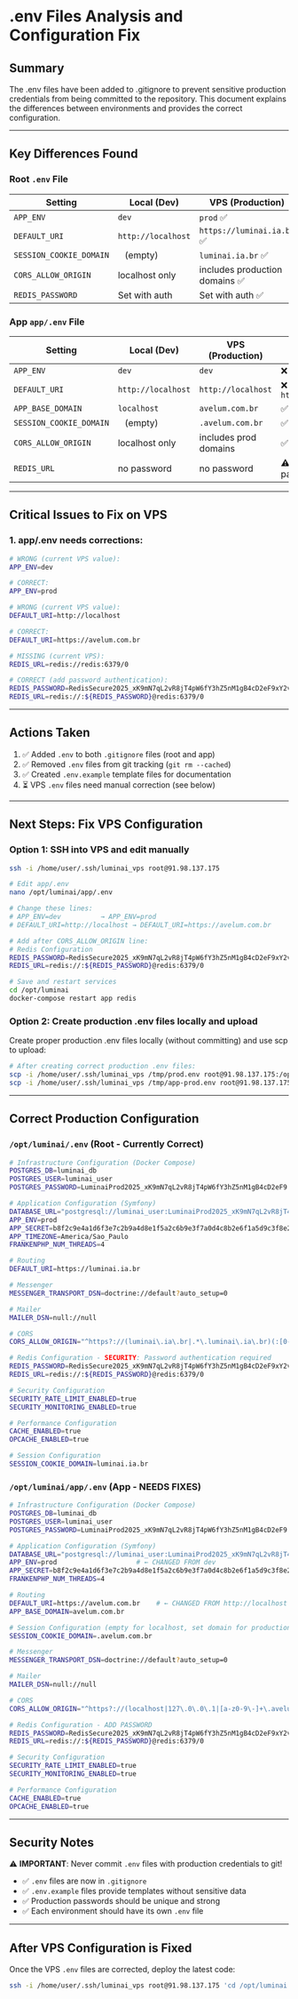 # .env Files Analysis and Configuration Fix

## Summary

The .env files have been added to .gitignore to prevent sensitive production credentials from being committed to the repository. This document explains the differences between environments and provides the correct configuration.

---

## Key Differences Found

### Root `.env` File

| Setting | Local (Dev) | VPS (Production) |
|---------|-------------|------------------|
| `APP_ENV` | `dev` | `prod` ✅ |
| `DEFAULT_URI` | `http://localhost` | `https://luminai.ia.br` ✅ |
| `SESSION_COOKIE_DOMAIN` | ` ` (empty) | `luminai.ia.br` ✅ |
| `CORS_ALLOW_ORIGIN` | localhost only | includes production domains ✅ |
| `REDIS_PASSWORD` | Set with auth | Set with auth ✅ |

### App `app/.env` File

| Setting | Local (Dev) | VPS (Production) | Correct Value |
|---------|-------------|------------------|---------------|
| `APP_ENV` | `dev` | `dev` | ❌ Should be `prod` |
| `DEFAULT_URI` | `http://localhost` | `http://localhost` | ❌ Should be `https://avelum.com.br` |
| `APP_BASE_DOMAIN` | `localhost` | `avelum.com.br` | ✅ |
| `SESSION_COOKIE_DOMAIN` | ` ` (empty) | `.avelum.com.br` | ✅ |
| `CORS_ALLOW_ORIGIN` | localhost only | includes prod domains | ✅ |
| `REDIS_URL` | no password | no password | ⚠️ Should have password |

---

## Critical Issues to Fix on VPS

### 1. **app/.env** needs corrections:

```bash
# WRONG (current VPS value):
APP_ENV=dev

# CORRECT:
APP_ENV=prod
```

```bash
# WRONG (current VPS value):
DEFAULT_URI=http://localhost

# CORRECT:
DEFAULT_URI=https://avelum.com.br
```

```bash
# MISSING (current VPS):
REDIS_URL=redis://redis:6379/0

# CORRECT (add password authentication):
REDIS_PASSWORD=RedisSecure2025_xK9mN7qL2vR8jT4pW6fY3hZ5nM1gB4cD2eF9xY2vZ8
REDIS_URL=redis://:${REDIS_PASSWORD}@redis:6379/0
```

---

## Actions Taken

1. ✅ Added `.env` to both `.gitignore` files (root and app)
2. ✅ Removed `.env` files from git tracking (`git rm --cached`)
3. ✅ Created `.env.example` template files for documentation
4. ⏳ VPS `.env` files need manual correction (see below)

---

## Next Steps: Fix VPS Configuration

### Option 1: SSH into VPS and edit manually

```bash
ssh -i /home/user/.ssh/luminai_vps root@91.98.137.175

# Edit app/.env
nano /opt/luminai/app/.env

# Change these lines:
# APP_ENV=dev          → APP_ENV=prod
# DEFAULT_URI=http://localhost → DEFAULT_URI=https://avelum.com.br

# Add after CORS_ALLOW_ORIGIN line:
# Redis Configuration
REDIS_PASSWORD=RedisSecure2025_xK9mN7qL2vR8jT4pW6fY3hZ5nM1gB4cD2eF9xY2vZ8
REDIS_URL=redis://:${REDIS_PASSWORD}@redis:6379/0

# Save and restart services
cd /opt/luminai
docker-compose restart app redis
```

### Option 2: Create production .env files locally and upload

Create proper production .env files locally (without committing) and use scp to upload:

```bash
# After creating correct production .env files:
scp -i /home/user/.ssh/luminai_vps /tmp/prod.env root@91.98.137.175:/opt/luminai/.env
scp -i /home/user/.ssh/luminai_vps /tmp/app-prod.env root@91.98.137.175:/opt/luminai/app/.env
```

---

## Correct Production Configuration

### `/opt/luminai/.env` (Root - **Currently Correct**)

```bash
# Infrastructure Configuration (Docker Compose)
POSTGRES_DB=luminai_db
POSTGRES_USER=luminai_user
POSTGRES_PASSWORD=LuminaiProd2025_xK9mN7qL2vR8jT4pW6fY3hZ5nM1gB4cD2eF9

# Application Configuration (Symfony)
DATABASE_URL="postgresql://luminai_user:LuminaiProd2025_xK9mN7qL2vR8jT4pW6fY3hZ5nM1gB4cD2eF9@database:5432/luminai_db?serverVersion=18&charset=utf8"
APP_ENV=prod
APP_SECRET=b8f2c9e4a1d6f3e7c2b9a4d8e1f5a2c6b9e3f7a0d4c8b2e6f1a5d9c3f8e2a7b4
APP_TIMEZONE=America/Sao_Paulo
FRANKENPHP_NUM_THREADS=4

# Routing
DEFAULT_URI=https://luminai.ia.br

# Messenger
MESSENGER_TRANSPORT_DSN=doctrine://default?auto_setup=0

# Mailer
MAILER_DSN=null://null

# CORS
CORS_ALLOW_ORIGIN="^https?://(luminai\.ia\.br|.*\.luminai\.ia\.br)(:[0-9]+)?$"

# Redis Configuration - SECURITY: Password authentication required
REDIS_PASSWORD=RedisSecure2025_xK9mN7qL2vR8jT4pW6fY3hZ5nM1gB4cD2eF9xY2vZ8
REDIS_URL=redis://:${REDIS_PASSWORD}@redis:6379/0

# Security Configuration
SECURITY_RATE_LIMIT_ENABLED=true
SECURITY_MONITORING_ENABLED=true

# Performance Configuration
CACHE_ENABLED=true
OPCACHE_ENABLED=true

# Session Configuration
SESSION_COOKIE_DOMAIN=luminai.ia.br
```

### `/opt/luminai/app/.env` (App - **NEEDS FIXES**)

```bash
# Infrastructure Configuration (Docker Compose)
POSTGRES_DB=luminai_db
POSTGRES_USER=luminai_user
POSTGRES_PASSWORD=LuminaiProd2025_xK9mN7qL2vR8jT4pW6fY3hZ5nM1gB4cD2eF9

# Application Configuration (Symfony)
DATABASE_URL="postgresql://luminai_user:LuminaiProd2025_xK9mN7qL2vR8jT4pW6fY3hZ5nM1gB4cD2eF9@database:5432/luminai_db?serverVersion=18&charset=utf8"
APP_ENV=prod                    # ← CHANGED FROM dev
APP_SECRET=b8f2c9e4a1d6f3e7c2b9a4d8e1f5a2c6b9e3f7a0d4c8b2e6f1a5d9c3f8e2a7b4
FRANKENPHP_NUM_THREADS=4

# Routing
DEFAULT_URI=https://avelum.com.br    # ← CHANGED FROM http://localhost
APP_BASE_DOMAIN=avelum.com.br

# Session Configuration (empty for localhost, set domain for production)
SESSION_COOKIE_DOMAIN=.avelum.com.br

# Messenger
MESSENGER_TRANSPORT_DSN=doctrine://default?auto_setup=0

# Mailer
MAILER_DSN=null://null

# CORS
CORS_ALLOW_ORIGIN="^https?://(localhost|127\.0\.0\.1|[a-z0-9\-]+\.avelum\.com\.br|[a-z0-9\-]+\.luminai\.ia\.br)(:[0-9]+)?$"

# Redis Configuration - ADD PASSWORD
REDIS_PASSWORD=RedisSecure2025_xK9mN7qL2vR8jT4pW6fY3hZ5nM1gB4cD2eF9xY2vZ8
REDIS_URL=redis://:${REDIS_PASSWORD}@redis:6379/0

# Security Configuration
SECURITY_RATE_LIMIT_ENABLED=true
SECURITY_MONITORING_ENABLED=true

# Performance Configuration
CACHE_ENABLED=true
OPCACHE_ENABLED=true
```

---

## Security Notes

⚠️ **IMPORTANT**: Never commit `.env` files with production credentials to git!

- ✅ `.env` files are now in `.gitignore`
- ✅ `.env.example` files provide templates without sensitive data
- ✅ Production passwords should be unique and strong
- ✅ Each environment should have its own `.env` file

---

## After VPS Configuration is Fixed

Once the VPS `.env` files are corrected, deploy the latest code:

```bash
ssh -i /home/user/.ssh/luminai_vps root@91.98.137.175 'cd /opt/luminai && git pull origin main && docker-compose build app && docker-compose up -d && docker-compose exec -T app php bin/console cache:clear --env=prod && docker-compose exec -T app php bin/console doctrine:migrations:migrate --no-interaction --env=prod'
```
